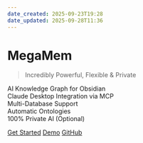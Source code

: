 ```yaml
---
date_created: 2025-09-23T19:28
date_updated: 2025-09-28T11:36
---
```

# MegaMem

> Incredibly Powerful, Flexible & Private

AI Knowledge Graph for Obsidian  
Claude Desktop Integration via MCP  
Multi-Database Support  
Automatic Ontologies  
100% Private AI (Optional)

[Get Started](quick-start.md ":size=200")
[Demo](demo.md ":ignore")
[GitHub](https://github.com/C-Bjorn/megamem-mcp ":ignore")
